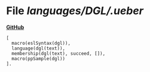 # File _languages/DGL/.ueber_
**[GitHub](https://github.com/softlang/yas/blob/master/languages/DGL/.ueber)**
```
[
  macro(eslSyntax(dgl)),
  language(dgl(text)),
  membership(dgl(text), succeed, []),
  macro(ppSample(dgl))
].
```
